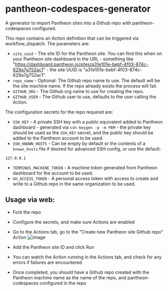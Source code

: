 # pantheon-codespaces-generator
A generator to import Pantheon sites into a Github repo with pantheon-codespaces configured.

This repo contains an Action definition that can be triggered via workflow_dispatch. The parameters are:
- `site_uuid` - The site ID for the Pantheon site. You can find this when on your Pantheon site dashboard in the URL - something like "https://dashboard.pantheon.io/sites/a31e101e-bebf-4f03-874c-629a7g752ac1" - the site UUID is "a31e101e-bebf-4f03-874c-629a7g752ac1".
- `repo_name` - Optional: The Github repo name to use. The default will be the site machine name. If the repo already exists the process will fail.
- `GITHUB_ORG` - The Github org name to use for creating the repo.
- `GITHUB_USER` - The Github user to use, defaults to the user calling the Action.

The configuration secrets for the repo required are:
- `SSH_KEY` - A private SSH key with a public equivalent added to Pantheon dashboard - generated via `ssh-keygen -p -m PEM` - the private key should be used as the `SSH_KEY` secret, and the public key should be added to the Pantheon account to be used.
- `SSH_KNOWN_HOSTS` - Can be empty by default or the contents of a `known_hosts` file if desired for advanced SSH config, or use the default:
```
127.0.0.1
```
- `TERMINUS_MACHINE_TOKEN` - A machine token generated from Pantheon dashboard for the account to be used.
- `GH_ACCESS_TOKEN` - A personal access token with access to create and write to a Github repo in the same organization to be used.

## Usage via web:
- Fork the repo
- Configure the secrets, and make sure Actions are enabled
- Go to the Actions tab, go to the "Create new Pantheon site Github repo" Action
 ![image](https://user-images.githubusercontent.com/6699959/138955981-fc224d03-d91e-43c4-9e37-eee64546bd51.png)

- Add the Pantheon site ID and click Run
- You can watch the Action running in the Actions tab, and check for any errors if failures are encountered
- Once completed, you should have a Github repo created with the Pantheon machine name as the name of the repo, and pantheon-codespaces configured in the repo
